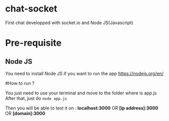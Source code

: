 # chat-socket
First chat developped with socket.io and Node JS(Javascript)

# Pre-requisite


## Node JS

You need to install Node JS if you want to run the app
https://nodejs.org/en/

#How to run ?

You just need to use your terminal and move to the folder where is app.js
After that, just do ``node app.js``

Then you will be able to test it on : **localhost:3000**
OR **[ip address]:3000**
OR **[domain]:3000**
